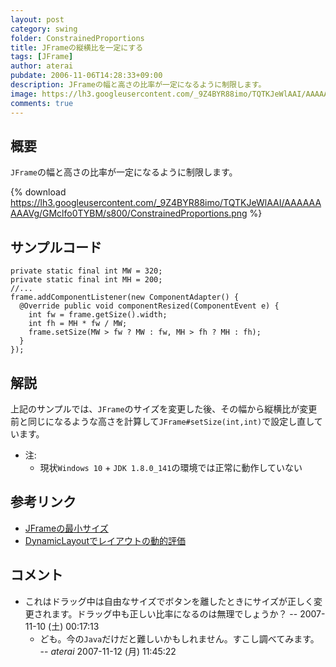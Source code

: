 ```yaml
---
layout: post
category: swing
folder: ConstrainedProportions
title: JFrameの縦横比を一定にする
tags: [JFrame]
author: aterai
pubdate: 2006-11-06T14:28:33+09:00
description: JFrameの幅と高さの比率が一定になるように制限します。
image: https://lh3.googleusercontent.com/_9Z4BYR88imo/TQTKJeWlAAI/AAAAAAAAAVg/GMclfo0TYBM/s800/ConstrainedProportions.png
comments: true
---
```

## 概要
`JFrame`の幅と高さの比率が一定になるように制限します。

{% download https://lh3.googleusercontent.com/_9Z4BYR88imo/TQTKJeWlAAI/AAAAAAAAAVg/GMclfo0TYBM/s800/ConstrainedProportions.png %}

## サンプルコード
<pre class="prettyprint"><code>private static final int MW = 320;
private static final int MH = 200;
//...
frame.addComponentListener(new ComponentAdapter() {
  @Override public void componentResized(ComponentEvent e) {
    int fw = frame.getSize().width;
    int fh = MH * fw / MW;
    frame.setSize(MW &gt; fw ? MW : fw, MH &gt; fh ? MH : fh);
  }
});
</code></pre>

## 解説
上記のサンプルでは、`JFrame`のサイズを変更した後、その幅から縦横比が変更前と同じになるような高さを計算して`JFrame#setSize(int,int)`で設定し直しています。

- 注:
    - 現状`Windows 10` + `JDK 1.8.0_141`の環境では正常に動作していない

<!-- dummy comment line for breaking list -->

## 参考リンク
- [JFrameの最小サイズ](https://ateraimemo.com/Swing/MinimumFrame.html)
- [DynamicLayoutでレイアウトの動的評価](https://ateraimemo.com/Swing/DynamicLayout.html)

<!-- dummy comment line for breaking list -->

## コメント
- これはドラッグ中は自由なサイズでボタンを離したときにサイズが正しく変更されます。ドラッグ中も正しい比率になるのは無理でしょうか？ --  2007-11-10 (土) 00:17:13
    - ども。今の`Java`だけだと難しいかもしれません。すこし調べてみます。 -- *aterai* 2007-11-12 (月) 11:45:22

<!-- dummy comment line for breaking list -->

